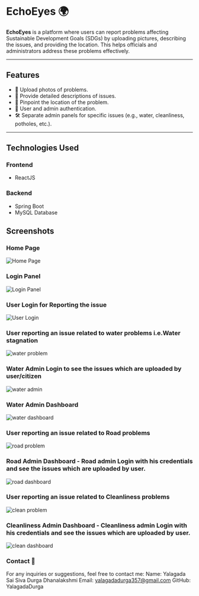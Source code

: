 # EchoEyes 🌍

**EchoEyes** is a platform where users can report problems affecting Sustainable Development Goals (SDGs) by uploading pictures, describing the issues, and providing the location. This helps officials and administrators address these problems effectively.

---

## **Features**
- 📸 Upload photos of problems.
- 📝 Provide detailed descriptions of issues.
- 📍 Pinpoint the location of the problem.
- 👥 User and admin authentication.
- 🛠 Separate admin panels for specific issues (e.g., water, cleanliness, potholes, etc.).

---

## **Technologies Used**
### **Frontend**
- ReactJS

### **Backend**
- Spring Boot
- MySQL Database

## Screenshots

### Home Page
![Home Page](https://github.com/YalagadaDurga/EchoEyes/blob/main/SS%20Images/1.jpg.png)

### Login Panel
![Login Panel](https://github.com/YalagadaDurga/EchoEyes/blob/main/SS%20Images/2.jpg.png)

### User Login for Reporting the issue
![User Login](https://github.com/YalagadaDurga/EchoEyes/blob/main/SS%20Images/3.jpg.png)

### User reporting an issue related to water problems i.e.Water stagnation 
![water problem](https://github.com/YalagadaDurga/EchoEyes/blob/main/SS%20Images/waterproblem.jpg.png)

### Water Admin Login to see the issues which are uploaded by user/citizen
![water admin](https://github.com/YalagadaDurga/EchoEyes/blob/main/SS%20Images/wadmin.jpg.png)

### Water Admin Dashboard
![water dashboard](https://github.com/YalagadaDurga/EchoEyes/blob/main/SS%20Images/waterdashboard.jpg.png)

### User reporting an issue related to Road problems
![road problem](https://github.com/YalagadaDurga/EchoEyes/blob/main/SS%20Images/roadproblem.jpg.png)

### Road Admin Dashboard - Road admin Login with his credentials and see the issues which are uploaded by user.
![road dashboard](https://github.com/YalagadaDurga/EchoEyes/blob/main/SS%20Images/roaddashboard.jpg.png)

### User reporting an issue related to Cleanliness problems
![clean problem](https://github.com/YalagadaDurga/EchoEyes/blob/main/SS%20Images/cleanproblem.jpg.png)

### Cleanliness Admin Dashboard - Cleanliness admin Login with his credentials and see the issues which are uploaded by user.
![clean dashboard](https://github.com/YalagadaDurga/EchoEyes/blob/main/SS%20Images/cleandashboard.jpg.png)


### Contact 📧
For any inquiries or suggestions, feel free to contact me:
Name: Yalagada Sai Siva Durga Dhanalakshmi
Email: yalagadadurga357@gmail.com
GitHub: YalagadaDurga


